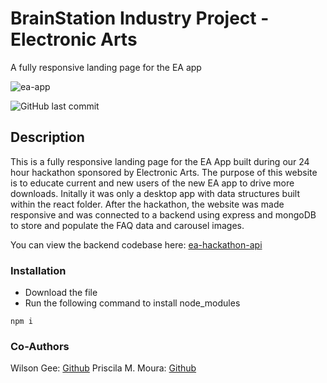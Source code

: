 # BrainStation Industry Project - Electronic Arts

A fully responsive landing page for the EA app

![ea-app](https://user-images.githubusercontent.com/43556396/209019316-f6c2e732-7a12-4d70-b6a7-ca78657117a6.png)

![GitHub last commit](https://img.shields.io/github/last-commit/jackytam2020/ea-hackathon)
## Description
This is a fully responsive landing page for the EA App built during our 24 hour hackathon sponsored by Electronic Arts. The purpose of this website is to educate current and new users of the new EA app to drive more downloads. Initally it was only a desktop app with data structures built within the react folder. After the hackathon, the website was made responsive and was connected to a backend using express and mongoDB to store and populate the FAQ data and carousel images.

You can view the backend codebase here:
[ea-hackathon-api](https://github.com/jackytam2020/ea-hackathon-api)

### Installation 
* Download the file
* Run the following command to install node_modules

```
npm i
```


### Co-Authors
Wilson Gee: [Github](https://github.com/wilsonn-g)
Priscila M. Moura: [Github](https://github.com/PriscilaMMoura)
